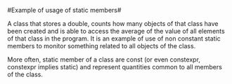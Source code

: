 #Example of usage of static members#

A class that stores a double, counts how many objects of that class
   have been created and is able to access the average of the value of
   all elements of that class in the program. It is an example of use
   of non constant static members to monitor something related to all
   objects of the class.
   
More often, static member of a class are const (or even constexpr,
constexpr implies static) and represent quantities common to all
members of the class. 

